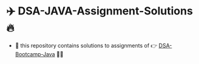# :airplane: DSA-JAVA-Assignment-Solutions :fire:
- :rocket: this repository contains solutions to assignments of :point_right:	 [DSA-Bootcamp-Java](https://github.com/kunal-kushwaha/DSA-Bootcamp-Java.git)  :clap::raised_hands:	
